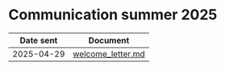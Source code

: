 # Communication summer 2025

Date sent |Document
----------|--------------------------------------
2025-04-29|[welcome_letter.md](welcome_letter.md)
